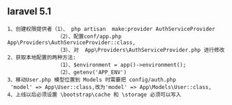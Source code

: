## laravel 5.1 
    1、创建权限提供者（1）、 php artisan  make:provider AuthServiceProvider
                    （2）、配置conf/app.php   App\Providers\AuthServiceProvider::class,
                    （3）、对  App\Providers\AuthServiceProvider.php 进行修改
    2、获取本地配置的两种方法:
                    （1）、$environment = app()->environment();
                    （2）、getenv('APP_ENV')
    3、移动User.php 模型位置到 Models 时需要把 config/auth.php 
     'model' => App\User::class,改为'model' => App\Models\User::class, 
    4、上线以后必须设置 \bootstrap\cache 和 \storage 必须可以写入 
        